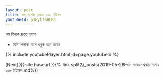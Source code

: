 ```yaml
---
layout: post
title: ওম তাসমি নামায ১০৮ টাইমস
youtubeId: p3Gylfm8LR8
---
```

 
 
 ওম পিনাক দ্রুতে নামায  
 
 -  যিনি পিনাকা নামে ধনুক বহন করেন 
 
  
 
  
 
 
 
 
 
 


{% include youtubePlayer.html id=page.youtubeId %}
 
[Next]({{ site.baseurl }}{% link  split2/_posts/2019-05-26-ওম প্যারামেশ্বরায়া নামায ১০৮ টাইমস.md%})
 
